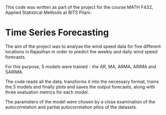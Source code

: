 This code was written as part of the project for the course MATH F432, Applied Statistical Methods at BITS Pilani. 

# Time Series Forecasting
The aim of the project was to analyse the wind speed data for five different locations in Rajasthan in order to predict the weekly and daily wind speed forecasts.

For this purpose, 5 models were trained - the AR, MA, ARMA, ARIMA and SARIMA.

The code reads all the data, transforms it into the necessary format, trains the 5 models and finally plots and saves the output forecasts, along with three evaluation metrics for each model.

The parameters of the model were chosen by a close examination of the autocorrelation and partial autocorrelation pltos of the datasets.
